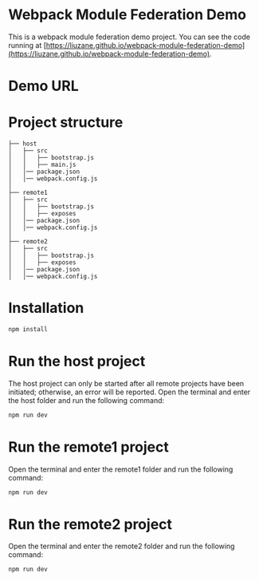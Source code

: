 # Webpack Module Federation Demo
This is a webpack module federation demo project. You can see the code running at [https://liuzane.github.io/webpack-module-federation-demo](https://liuzane.github.io/webpack-module-federation-demo).

# Demo URL

# Project structure
```
├── host
│   ├── src
│   │   ├── bootstrap.js
│   │   ├── main.js
│   │── package.json
│   │── webpack.config.js
│
├── remote1
│   ├── src
│   │   ├── bootstrap.js
│   │   ├── exposes
│   │── package.json
│   │── webpack.config.js
│
├── remote2
│   ├── src
│   │   ├── bootstrap.js
│   │   ├── exposes
│   │── package.json
│   │── webpack.config.js
```

# Installation
```bash
npm install
```

# Run the host project
The host project can only be started after all remote projects have been initiated; otherwise, an error will be reported.
Open the terminal and enter the host folder and run the following command:
```bash
npm run dev
```

# Run the remote1 project
Open the terminal and enter the remote1 folder and run the following command:
```bash
npm run dev
```

# Run the remote2 project
Open the terminal and enter the remote2 folder and run the following command:
```bash
npm run dev
```

